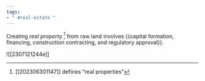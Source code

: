 ```yaml
---
tags:
- " #real-estate "
---
```


Creating *real property*  [^1] from raw land involves {{capital formation, financing, construction contracting, and regulatory approval}}. 

![[2307121244e]]

[^1]: [[202306301147]] defines “real properties”